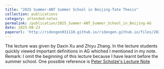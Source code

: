 ```yaml
---
title: "2025 Summer-ANT Summer School in Beijing-Tate Thesis"
collection: publications
category: attended-notes
permalink: /publication/2025_Summer-ANT_Summer_School_in_Beijing-AG
date: 2025-08-23
paperurl: 'http://ridongen031110.github.io/ridongen.github.io/files/2025_ANT_AG_Note.pdf'
---
```

The lecture was given by Daxin Xu and Zhiyu Zhang. In the lecture students quickly viewed important definitions in AG whiched I mentioned in my note. Remark: I omit the beginning of this lecture because I have learnt before the summer school. One possible reference is [Peter Scholze's Lecture Note](http://ridongen031110.github.io/ridongen.github.io/files/AGI_Lecture_Notes_Peter_SCholze.pdf) 


